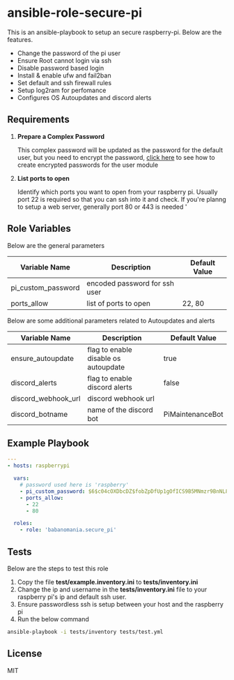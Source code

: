ansible-role-secure-pi
=========

This is an ansible-playbook to setup an secure raspberry-pi. Below are the features.


- Change the password of the pi user
- Ensure Root cannot login via ssh
- Disable password based login
- Install & enable ufw and fail2ban
- Set default and ssh firewall rules
- Setup log2ram for perfomance
- Configures OS Autoupdates and discord alerts

Requirements
------------


1. **Prepare a Complex Password**

      This complex password will be updated as the password for the default user, but you need to encrypt the password, [click here](
  https://docs.ansible.com/ansible/latest/reference_appendices/faq.html#how-do-i-generate-encrypted-passwords-for-the-user-module) to see how to create encrypted passwords for the user module

2. **List ports to open**

    Identify which ports you want to open from your raspberry pi. Usually port 22 is required so that you can ssh into it and check. If you're planng to setup a web server, generally port 80 or 443 is needed
'

Role Variables
--------------

Below are the general parameters

| Variable Name | Description | Default Value |
|--|--|-- |
| pi_custom_password | encoded password for ssh user| |
| ports_allow | list of ports to open |22, 80 | 

Below are some additional parameters related to Autoupdates and alerts

| Variable Name | Description | Default Value |
|--|--|-- |
|ensure_autoupdate| flag to enable disable os autoupdate| true |
|discord_alerts| flag to enable discord alerts| false |
|discord_webhook_url| discord webhook url | | 
|discord_botname|name of the discord bot|PiMaintenanceBot|


Example Playbook
----------------

```yaml
---
- hosts: raspberrypi

  vars:
    # password used here is 'raspberry'
    - pi_custom_password: $6$c04cOXDbcDZ$fobZpDfUp1gOfICS9B5MNmzr9BnNL8gzjPBZnfoYLG/VCYSXFChljrMgczA9WI.TdNXIHtSCVKEJ36suDK1s4/
    - ports_allow:
      - 22
      - 80

  roles:
    - role: 'babanomania.secure_pi'
```

Tests
-----

Below are the steps to test this role

1. Copy the file __test/example.inventory.ini__ to __tests/inventory.ini__
2. Change the ip and username in the __tests/inventory.ini__ file to your raspberry pi's ip and default ssh user.
3. Ensure passwordless ssh is setup between your host and the raspberry pi
4. Run the below command

```bash
ansible-playbook -i tests/inventory tests/test.yml
```

License
-------

MIT
